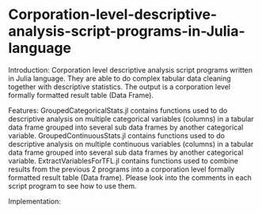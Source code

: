 # Corporation-level-descriptive-analysis-script-programs-in-Julia-language

Introduction:
Corporation level descriptive analysis script programs written in Julia language. They are able to do complex tabular data cleaning together with descriptive statistics. The output is a corporation level formally formatted result table (Data Frame).

Features:
GroupedCategoricalStats.jl contains functions used to do descriptive analysis on multiple categorical variables (columns) in a tabular data frame grouped into several sub data frames by another categorical variable.
GroupedContinuousStats.jl contains functions used to do descriptive analysis on multiple continuous variables (columns) in a tabular data frame grouped into several sub data frames by another categorical variable. 
ExtractVariablesForTFL.jl contains functions used to combine results from the previous 2 programs into a corporation level formally formatted result table (Data frame).
Please look into the comments in each script program to see how to use them.

Implementation:
